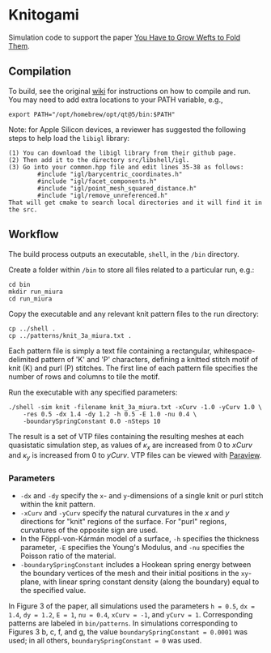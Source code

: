 # Knitogami

Simulation code to support the paper [You Have to Grow Wefts to Fold Them](https://arxiv.org/abs/2408.08409).

## Compilation

To build, see the original [wiki](https://github.com/wimvanrees/growth_SM2018/wiki) for instructions on how to compile and run. You may need to add extra locations to your PATH variable, e.g.,
```
export PATH="/opt/homebrew/opt/qt@5/bin:$PATH"
```

Note: for Apple Silicon devices, a reviewer has suggested the following steps to help load the `libigl` library:
```
(1) You can download the libigl library from their github page.
(2) Then add it to the directory src/libshell/igl.
(3) Go into your common.hpp file and edit lines 35-38 as follows:
        #include "igl/barycentric_coordinates.h"
        #include "igl/facet_components.h"
        #include "igl/point_mesh_squared_distance.h"
        #include "igl/remove_unreferenced.h"
That will get cmake to search local directories and it will find it in the src.
```

## Workflow

The build process outputs an executable, `shell`, in the `/bin` directory.

Create a folder within `/bin` to store all files related to a particular run, e.g.:
```
cd bin
mkdir run_miura
cd run_miura
```

Copy the executable and any relevant knit pattern files to the run directory:
```
cp ../shell .
cp ../patterns/knit_3a_miura.txt .
```
Each pattern file is simply a text file containing a rectangular, whitespace-delimited pattern of 'K' and 'P' characters, defining a knitted stitch motif of knit (K) and purl (P) stitches. The first line of each pattern file specifies the number of rows and columns to tile the motif.

Run the executable with any specified parameters:
```
./shell -sim knit -filename knit_3a_miura.txt -xCurv -1.0 -yCurv 1.0 \
    -res 0.5 -dx 1.4 -dy 1.2 -h 0.5 -E 1.0 -nu 0.4 \
    -boundarySpringConstant 0.0 -nSteps 10
```

The result is a set of VTP files containing the resulting meshes at each quasistatic simulation step, as values of $\kappa_x$ are increased from $0$ to $xCurv$ and $\kappa_y$ is increased from $0$ to $yCurv$. VTP files can be viewed with [Paraview](https://www.paraview.org).

### Parameters

* `-dx` and `-dy` specify the `x`- and `y`-dimensions of a single knit or purl stitch within the knit pattern.
* `-xCurv` and `-yCurv` specify the natural curvatures in the $x$ and $y$ directions for "knit" regions of the surface. For "purl" regions, curvatures of the opposite sign are used.
* In the Föppl-von-Kármán model of a surface, `-h` specifies the thickness parameter, `-E` specifies the Young's Modulus, and `-nu` specifies the Poisson ratio of the material.
* `-boundarySpringConstant` includes a Hookean spring energy between the boundary vertices of the mesh and their initial positions in the `xy`-plane, with linear spring constant density (along the boundary) equal to the specified value.

In Figure 3 of the paper, all simulations used the parameters `h = 0.5`, `dx = 1.4`, `dy = 1.2`, `E = 1`, `nu = 0.4`, `xCurv = -1`, and `yCurv = 1`. Corresponding patterns are labeled in `bin/patterns`. In simulations corresponding to Figures 3 b, c, f, and g, the value `boundarySpringConstant = 0.0001` was used; in all others, `boundarySpringConstant = 0` was used.

